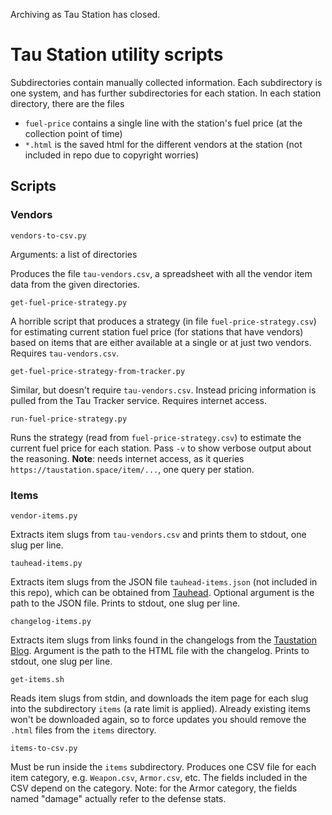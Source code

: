 Archiving as Tau Station has closed.


# Tau Station utility scripts

Subdirectories contain manually collected information.
Each subdirectory is one system, and has further subdirectories for each station.
In each station directory, there are the files

* `fuel-price` contains a single line with the station's fuel price (at the collection point of time)
* `*.html` is the saved html for the different vendors at the station (not included in repo due to copyright worries)


## Scripts

### Vendors

`vendors-to-csv.py`

Arguments: a list of directories

Produces the file `tau-vendors.csv`, a spreadsheet with all the vendor item data from the given directories.


`get-fuel-price-strategy.py`

A horrible script that produces a strategy (in file `fuel-price-strategy.csv`) for estimating current
station fuel price (for stations that have vendors) based on items that are either available at a
single or at just two vendors.  Requires `tau-vendors.csv`.


`get-fuel-price-strategy-from-tracker.py`

Similar, but doesn't require `tau-vendors.csv`. Instead pricing information is pulled from
the Tau Tracker service. Requires internet access.


`run-fuel-price-strategy.py`

Runs the strategy (read from `fuel-price-strategy.csv`) to estimate the current fuel price for each
station.  Pass `-v` to show verbose output about the reasoning.
**Note**: needs internet access, as it queries `https://taustation.space/item/...`, one
query per station.


### Items

`vendor-items.py`

Extracts item slugs from `tau-vendors.csv` and prints them to stdout, one slug per line.


`tauhead-items.py`

Extracts item slugs from the JSON file `tauhead-items.json` (not included in this repo),
which can be obtained from [Tauhead](https://tauhead.com).  Optional argument is the
path to the JSON file. Prints to stdout, one slug per line.


`changelog-items.py`

Extracts item slugs from links found in the changelogs from the
[Taustation Blog](https://taustation.space/blog/). Argument is the path to the
HTML file with the changelog. Prints to stdout, one slug per line.


`get-items.sh`

Reads item slugs from stdin, and downloads the item page for each slug into
the subdirectory `items` (a rate limit is applied). Already existing items won't
be downloaded again, so to force updates you should remove the `.html` files from
the `items` directory.


`items-to-csv.py`

Must be run inside the `items` subdirectory. Produces one CSV file for each
item category, e.g. `Weapon.csv`, `Armor.csv`, etc.  The fields included in the
CSV depend on the category.  Note: for the Armor category, the fields named
"damage" actually refer to the defense stats.

